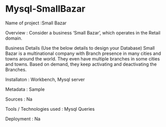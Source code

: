 # Mysql-SmallBazar

Name of project :Small Bazar

Overview :
Consider a business ‘Small Bazar’, which operates  in the Retail domain. 

Business Details (Use the below details to design your Database)
Small Bazar is a multinational company with Branch presence in many cities and towns around the world. 
They even have multiple branches in some cities and towns. 
Based on demand, they keep activating and deactivating the Branches.

Installaton : Workbench, Mysql server

Metadata : Sample

Sources : Na

Tools / Technologies used : Mysql Queries

Deployment : Na
